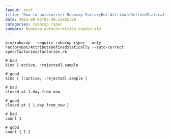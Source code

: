 ```yaml
---
layout: post
title: "How to autocorrect Rubocop FactoryBot AttributeDefinedStatically"
date: 2021-08-25T07:49:33+02:00
categories: rubocop rspec
summary: Rubocop autocorrection capability
---
```


    bin/rubocop --require rubocop-rspec --only FactoryBot/AttributeDefinedStatically --auto-correct spec/factories/factories.rb

    # bad
    kind [:active, :rejected].sample

    # good
    kind { [:active, :rejected].sample }

    # bad
    closed_at 1.day.from_now

    # good
    closed_at { 1.day.from_now }

    # bad
    count 1

    # good
    count { 1 }
